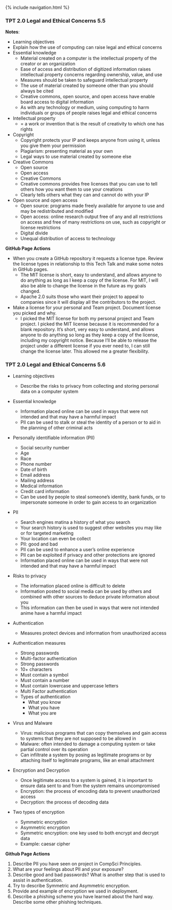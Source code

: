 {% include navigation.html %}
### TPT 2.0 Legal and Ethical Concerns 5.5
**Notes**:
-  Learning objectives
  - Explain how the use of computing can raise legal and ethical concerns
- Essential knowledge
  - Material created on a computer is the intellectual property of the creator or an organization
  - Ease of access and distribution of digitized information raises intellectual property concerns regarding ownership, value, and use
  - Measures should be taken to safeguard intellectual property
  - The use of material created by someone other than you should always be cited
  - Creative commons, open source, and open access have enable board access to digital information
  - As with any technology or medium, using computing to harm individuals or groups of people raises legal and ethical concerns
- Intellectual property
  - = a work or invention that is the result of creativity to which one has rights
- Copyright
  - Copyright protects your IP and keeps anyone from using it, unless you give them your permission
  - Plagiarism: presenting material as your own
  - Legal ways to use material created by someone else
- Creative Commons
  - Open source
  - Open access
  - Creative Commons
  - Creative commons provides free licenses that you can use to tell others how you want them to use your creations
  - Clearly tells others what they can and cannot do with your IP
- Open source and open access
  - Open source: programs made freely available for anyone to use and may be redistributed and modified
  - Open access: online research output free of any and all restrictions on access and free of many restrictions on use, such as copyright or license restrictions
  - Digital divide
  - Unequal distribution of access to technology


**GitHub Page Actions**
- When you create a GitHub repository it requests a license type. Review the license types in relationship to this Tech Talk and make some notes in GitHub pages.
  -  The MIT license is short, easy to understand, and allows anyone to do anything as long as I keep a copy of the license. For MIT, I will also be able to change the license in the future as my goals changed.
  -  Apache 2.0 suits those who want their project to appeal to companies since it will display all the contributors to the project. 
- Make a license for your personal and Team project. Document license you picked and why.
  - I picked the MIT license for both my personal project and Team project. I picked the MIT license because it is recommended for a blank repository. It’s short, very easy to understand, and allows anyone to do anything so long as they keep a copy of the license, including my copyright notice. Because I’ll be able to release the project under a different license if you ever need to, I can still change the license later. This allowed me a greater flexibility.


### TPT 2.0 Legal and Ethical Concerns 5.6
- Learning objectives
  - Describe the risks to privacy from collecting and storing personal data on a computer system
- Essential knowledge
  - Information placed online can be used in ways that were not intended and that may have a harmful impact
  - PII can be used to stalk or steal the identity of a person or to aid in the planning of other criminal acts
- Personally identifiable information (PII)
  - Social security number
  - Age
  - Race
  - Phone number
  - Date of birth
  - Email address
  - Mailing address
  - Medical information
  - Credit card information
  - Can be used by people to steal someone’s identity, bank funds, or to impersonate someone in order to gain access to an organization
- PII
  - Search engines matina a history of what you search
  - Your search history is used to suggest other websites you may like or for targeted marketing
  - Your location can even be collect
  - PII: good and bad
  - PII can be used to enhance a user’s online experience
  - PII can be exploited if privacy and other protections are ignored
  - Information placed online can be used in ways that were not intended and that may have a harmful impact
- Risks to privacy
  - The information placed online is difficult to delete
  - Information posted to social media can be used by others and combined with other sources to deduce private information about you
  - This information can then be used in ways that were not intended anime have a harmful impact

- Authentication
  - Measures protect devices and information from unauthorized access
- Authentication measures
  - Strong passwords
  - Multi-factor authentication
  - Strong passwords
  - 10+ characters
  - Must contain a symbol
  - Must contain a number
  - Must contain lowercase and uppercase letters
  - Multi Factor authentication
  - Types of authentication
    - What you know
    - What you have
    - What you are
- Virus and Malware
  - Virus: malicious programs that can copy themselves and gain access to systems that they are not supposed to be allowed in
  - Malware: often intended to damage a computing system or take partial control over its operation
  - Can infiltrate a system by posing as legitimate programs or by attaching itself to legitimate programs, like an email attachment
- Encryption and Decryption	
  - Once legitimate access to a system is gained, it is important to ensure data sent to and from the system remains uncompromised
  - Encryption: the process of encoding data to prevent unauthorized access
  - Decryption: the process of decoding data
- Two types of encryption
  - Symmetric encryption
  - Asymmetric encryption
  - Symmetric encryption: one key used to both encrypt and decrypt data
  - Example: caesar cipher

**Github Page Actions**

1. Describe PII you have seen on project in CompSci Principles.
2. What are your feelings about PII and your exposure?
3. Describe good and bad passwords? What is another step that is used to assist in authentication.
4. Try to describe Symmetric and Asymmetric encryption.
5. Provide and example of encryption we used in deployment.
6. Describe a phishing scheme you have learned about the hard way. Describe some other phishing techniques.
